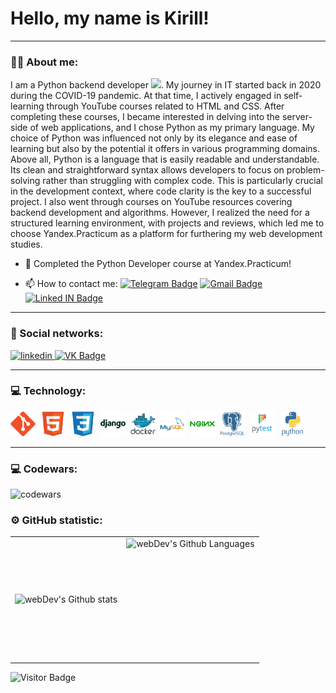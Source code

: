 
# Hello, my name is Kirill!

---

### :man_technologist: About me:

I am a Python backend developer <img src="https://media.giphy.com/media/WUlplcMpOCEmTGBtBW/giphy.gif" width="30px">. My journey in IT started back in 2020 during the COVID-19 pandemic. At that time, I actively engaged in self-learning through YouTube courses related to HTML and CSS. After completing these courses, I became interested in delving into the server-side of web applications, and I chose Python as my primary language. My choice of Python was influenced not only by its elegance and ease of learning but also by the potential it offers in various programming domains. Above all, Python is a language that is easily readable and understandable. Its clean and straightforward syntax allows developers to focus on problem-solving rather than struggling with complex code. This is particularly crucial in the development context, where code clarity is the key to a successful project. I also went through courses on YouTube resources covering backend development and algorithms. However, I realized the need for a structured learning environment, with projects and reviews, which led me to choose Yandex.Practicum as a platform for furthering my web development studies.

- :seedling: Completed the Python Developer course at Yandex.Practicum!

- :mailbox: How to contact me: [![Telegram Badge](https://img.shields.io/badge/-svitsov-blue?style=flat&logo=Telegram&logoColor=white)](https://t.me/f1llzzz) [![Gmail Badge](https://img.shields.io/badge/-Gmail-red?style=flat&logo=Gmail&logoColor=white)](mailto:svicovkirill@gmail.com) [![Linked IN Badge](https://img.shields.io/badge/-Linked-blue?style=flat&logo=Linked&logoColor=white)](mailto:https://www.linkedin.com/in/kirill-svitsov/)

---

### 🤝 Social networks:

  <div id="badges">
    <a href="https://www.linkedin.com/in/kirill-svitsov/" target="_blank">
      <img src="https://cdn-icons-png.flaticon.com/512/2504/2504799.png" width="40" height="40" alt="linkedin" />
    </a>
    <a href="https://vk.com/id159844725" target="_blank">
      <img src="https://cdn-icons-png.flaticon.com/512/145/145813.png" width="40" height="40" alt="VK Badge"/>
    </a>
  </div>

---

### 💻 Technology:

<div>
  <img src="https://github.com/devicons/devicon/blob/master/icons/git/git-original.svg" title="git" alt="git" width="40" height="40"/>&nbsp
  <img src="https://github.com/devicons/devicon/blob/master/icons/html5/html5-original.svg" title="html5" alt="html5" width="40" height="40"/>&nbsp
  <img src="https://github.com/devicons/devicon/blob/master/icons/css3/css3-original.svg" title="css" alt="css" width="40" height="40"/>&nbsp
  <img src="https://github.com/devicons/devicon/blob/master/icons/django/django-plain-wordmark.svg" title="django" alt="django" width="40" height="40"/>&nbsp
  <img src="https://github.com/devicons/devicon/blob/master/icons/docker/docker-original-wordmark.svg" title="docker" alt="docker" width="40" height="40"/>&nbsp
  <img src="https://github.com/devicons/devicon/blob/master/icons/mysql/mysql-original-wordmark.svg" title="mysql" alt="mysql" width="40" height="40"/>&nbsp
  <img src="https://github.com/devicons/devicon/blob/master/icons/nginx/nginx-original.svg" title="nginx" alt="nginx" width="40" height="40"/>&nbsp
  <img src="https://github.com/devicons/devicon/blob/master/icons/postgresql/postgresql-plain-wordmark.svg" title="postgresql" alt="postgresql" width="40" height="40"/>&nbsp
  <img src="https://github.com/devicons/devicon/blob/master/icons/pytest/pytest-original-wordmark.svg" title="pytest" alt="pytest" width="40" height="40"/>&nbsp;
  <img src="https://github.com/devicons/devicon/blob/master/icons/python/python-original-wordmark.svg" title="python" alt="python" width="40" height="40"/>&nbsp;
</div>

---



<!-- ### 💻 Completed Courses:

| Курсы                                                             | Дата              |
| ----------------------------------------------------------------  | :---------------: |
| https://www.youtube.com/@selfedu_rus/Good, Good Python            | 11/2022 - 01/2023 |
| https://www.youtube.com/@selfedu_rus/OOP                          | 01/2023 - 02/2023 |
| https://www.youtube.com/@selfedu_rus/Django Rest Framework        | 02/2023 - 03/2023 |
| https://www.youtube.com/@selfedu_rus/Django 3                     | 02/2023 - 03/2023 |
| https://www.youtube.com/@selfedu_rus/Jinja2                       | 02/2023 - 03/2023 |
| https://www.youtube.com/@tkhirianov/Algorithms and Data Structures| 01/2023 - 04/2023 |
| https://practicum.yandex.ru/Python developer                      | 11/2022 - 10/2023 |

--- -->

### 💻 Codewars:

![codewars](https://www.codewars.com/users/Kirill-Svitsov/badges/large)

### ⚙️ GitHub statistic:

<table>
  <tr>
    <td>
      <img align="left" src="http://github-readme-streak-stats.herokuapp.com?user=Kirill-Svitsov&theme=dark&background=000000" alt="webDev's Github stats" />
    </td>
    <td>
      <img height="195px" align="right" alt="webDev's Github Languages" src="https://github-readme-stats-sigma-five.vercel.app/api/top-langs/?username=Kirill-Svitsov&layout=compact&theme=vision-friendly-dark" />
    </td>
  </tr>
</table>

![Visitor Badge](https://visitor-badge.laobi.icu/badge?page_id=Kirill-Svitsov)
